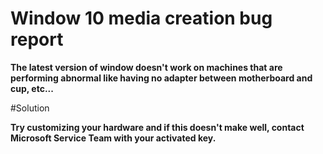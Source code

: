 # Window 10 media creation bug report

<b>The latest version of window doesn't work on machines that are performing abnormal like having no adapter between motherboard and cup, etc...</b>

#Solution

<b>Try customizing your hardware and if this doesn't make well, contact Microsoft Service Team with your activated key.</b>


